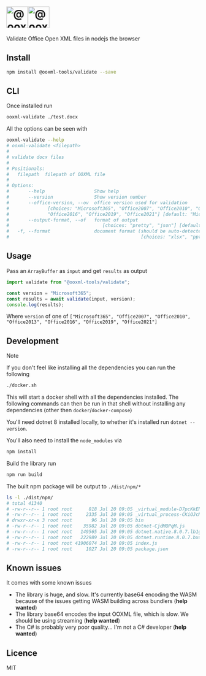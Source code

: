 # <img alt="@ooxml-tools/validate" height="56" src="https://github.com/user-attachments/assets/e71da63d-816f-4851-a4db-7e62412605cf#gh-dark-mode-only" /><img alt="@ooxml-tools/validate" height="56" src="https://github.com/user-attachments/assets/d37c33e4-cde6-416b-ad09-54d005bc9ac2#gh-light-mode-only" />

Validate Office Open XML files in nodejs the browser

## Install

```bash
npm install @ooxml-tools/validate --save
```

## CLI

Once installed run

```bash
ooxml-validate ./test.docx
```

All the options can be seen with

```bash
ooxml-validate --help
# ooxml-validate <filepath>
#
# validate docx files
#
# Positionals:
#   filepath  filepath of OOXML file                                      [string]
#
# Options:
#       --help                  Show help                                [boolean]
#       --version               Show version number                      [boolean]
#       --office-version, --ov  office version used for validation
#              [choices: "Microsoft365", "Office2007", "Office2010", "Office2013",
#              "Office2016", "Office2019", "Office2021"] [default: "Microsoft365"]
#       --output-format, --of   format of output
#                                  [choices: "pretty", "json"] [default: "pretty"]
#   -f, --format                document format (should be auto-detected)
#                                                [choices: "xlsx", "pptx", "docx"]
```

## Usage

Pass an `ArrayBuffer` as `input` and get `results` as output

```js
import validate from "@ooxml-tools/validate";

const version = "Microsoft365";
const results = await validate(input, version);
console.log(results);
```

Where `version` of one of `["Microsoft365", "Office2007", "Office2010", "Office2013", "Office2016", "Office2019", "Office2021"]`

## Development

> [!NOTE]  
> If you don't feel like installing all the dependencies you can run the following
>
> ```bash
> ./docker.sh
> ```
>
> This will start a docker shell with all the dependencies installed. The following commands can then be run in that shell without installing any dependencies (other then `docker`/`docker-compose`)

You'll need dotnet 8 installed locally, to whether it's installed run `dotnet --version`.

You'll also need to install the `node_modules` via

```bash
npm install
```

Build the library run

```bash
npm run build
```

The built npm package will be output to `./dist/npm/*`

```bash
ls -l ./dist/npm/
# total 41340
# -rw-r--r-- 1 root root      818 Jul 20 09:05 _virtual_module-D7pcKkEN.js
# -rw-r--r-- 1 root root     2335 Jul 20 09:05 _virtual_process-CKiOJcMv.js
# drwxr-xr-x 3 root root       96 Jul 20 09:05 bin
# -rw-r--r-- 1 root root    35982 Jul 20 09:05 dotnet-CjdMQPqM.js
# -rw-r--r-- 1 root root   149565 Jul 20 09:05 dotnet.native.8.0.7.lb1gfjpp0m-Dp0tYBIl.js
# -rw-r--r-- 1 root root   222989 Jul 20 09:05 dotnet.runtime.8.0.7.bxd2x47e2z-B0R9BXGJ.js
# -rw-r--r-- 1 root root 41906074 Jul 20 09:05 index.js
# -rw-r--r-- 1 root root     1027 Jul 20 09:05 package.json
```

## Known issues

It comes with some known issues

- The library is huge, and slow. It's currently base64 encoding the WASM because of the issues getting WASM building across bundlers (**help wanted**)
- The library base64 encodes the input OOXML file, which is slow. We should be using streaming (**help wanted**)
- The C# is probably very poor quality... I'm not a C# developer (**help wanted**)

## Licence

MIT
